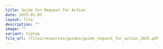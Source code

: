 ```yaml
---
title: Guide for Request for Action
date: 2025-01-03
layout: file
description: ""
image: ""
variant: tiptap
file_url: /files/resources/guides/guide_request_for_action_2025.pdf
---
```

